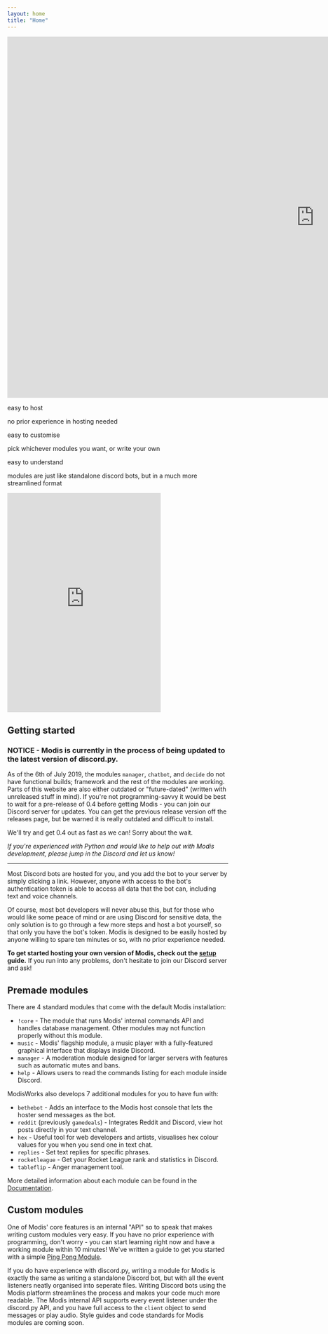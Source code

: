 ```yaml
---
layout: home
title: "Home"
---
```


<div class="youtube-player">
    <iframe width='1400' height='824' onload="iframe_loaded(this)" src="https://www.youtube.com/embed/ZsT8oq5qN2M?&theme=dark&color=white&autohide=2&modestbranding=1&showinfo=0&rel=0" frameborder="0" allowtransparency="true"  allow="autoplay"></iframe>
</div>

<div class="blurb">
    <p class="blurb-title">easy to host</p>
    <p class="blurb-text">no prior experience in hosting needed</p>
    <p class="blurb-title">easy to customise</p>
    <p class="blurb-text">pick whichever modules you want, or write your own</p>
    <p class="blurb-title">easy to understand</p>
    <p class="blurb-text">modules are just like standalone discord bots, but in a much more streamlined format</p>
</div>

<iframe class="widget-discord" onload="iframe_loaded(this)" src="https://discordapp.com/widget?id=379959693306494979&theme=dark" width="350" height="500" allowtransparency="true" frameborder="0"></iframe>

## Getting started

### NOTICE - Modis is currently in the process of being updated to the latest version of discord.py.
As of the 6th of July 2019, the modules `manager`, `chatbot`, and `decide` do not have functional builds; framework and the rest of the modules are working. Parts of this website are also either outdated or "future-dated" (written with unreleased stuff in mind). If you're not programming-savvy it would be best to wait for a pre-release of 0.4 before getting Modis - you can join our Discord server for updates. You can get the previous release version off the releases page, but be warned it is really outdated and difficult to install.

We'll try and get 0.4 out as fast as we can! Sorry about the wait.

*If you're experienced with Python and would like to help out with Modis development, please jump in the Discord and let us know!*

---

Most Discord bots are hosted for you, and you add the bot to your server by simply clicking a link. However, anyone with access to the bot's authentication token is able to access all data that the bot can, including text and voice channels.

Of course, most bot developers will never abuse this, but for those who would like some peace of mind or are using Discord for sensitive data, the only solution is to go through a few more steps and host a bot yourself, so that only you have the bot's token. Modis is designed to be easily hosted by anyone willing to spare ten minutes or so, with no prior experience needed.

**To get started hosting your own version of Modis, check out the [setup](doc/guides/setup.md) guide.** If you run into any problems, don't hesitate to join our Discord server and ask!

## Premade modules

There are 4 standard modules that come with the default Modis installation:

- `!core` - The module that runs Modis' internal commands API and handles database management. Other modules may not function properly without this module.
- `music` - Modis' flagship module, a music player with a fully-featured graphical interface that displays inside Discord.
- `manager` - A moderation module designed for larger servers with features such as automatic mutes and bans.
- `help` - Allows users to read the commands listing for each module inside Discord.

ModisWorks also develops 7 additional modules for you to have fun with:

- `bethebot` - Adds an interface to the Modis host console that lets the hoster send messages as the bot.
- `reddit` (previously `gamedeals`) - Integrates Reddit and Discord, view hot posts directly in your text channel.
- `hex` - Useful tool for web developers and artists, visualises hex colour values for you when you send one in text chat.
- `replies` - Set text replies for specific phrases.
- `rocketleague` - Get your Rocket League rank and statistics in Discord.
- `tableflip` - Anger management tool.

More detailed information about each module can be found in the [Documentation](doc/documentation.md).

## Custom modules

One of Modis' core features is an internal "API" so to speak that makes writing custom modules very easy. If you have no prior experience with programming, don't worry - you can start learning right now and have a working module within 10 minutes! We've written a guide to get you started with a simple [Ping Pong Module](doc/guides/dev/pingpong.md).

If you do have experience with discord.py, writing a module for Modis is exactly the same as writing a standalone Discord bot, but with all the event listeners neatly organised into seperate files. Writing Discord bots using the Modis platform streamlines the process and makes your code much more readable. The Modis internal API supports every event listener under the discord.py API, and you have full access to the `client` object to send messages or play audio. Style guides and code standards for Modis modules are coming soon.
